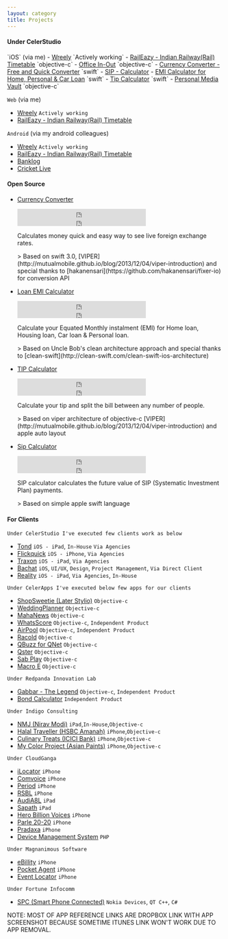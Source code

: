 ```yaml
---
layout: category
title: Projects
---
```


<h4>Under CelerStudio </h4>
`iOS` (via me)
- <a href="http://wreely.com" target="_blank">Wreely</a> `Actively working`
- <a href="https://angel.co/projects/375458-raileazy-indian-railway-rail-timetable?src=startup_profile" target="_blank">RailEazy - Indian Railway(Rail) Timetable</a> `objective-c`
- <a href="https://angel.co/projects/375467-office-in-out?src=startup_profile" target="_blank">Office In-Out</a> `objective-c`
- <a href="https://angel.co/projects/401144-currency-converter-free-and-quick-converter?src=more_projects" target="_blank">Currency Converter - Free and Quick Converter</a> `swift`
- <a href="https://angel.co/projects/374606-sip-calculator?src=more_projects" target="_blank">SIP - Calculator</a>
- <a href="https://angel.co/projects/374602-emi-calculator-for-home-personal-car-loan?src=more_projects" target="_blank">EMI Calculator for Home, Personal & Car Loan</a> `swift`
- <a href="https://angel.co/projects/374608-tip-calculator-calculate-tip-and-split-the-bill?src=more_projects" target="_blank">Tip Calculator</a> `swift`
- <a href="https://angel.co/projects/374610-personal-media-vault?src=more_projects" target="_blank">Personal Media Vault</a> `objective-c`

`Web` (via me)
- <a href="http://wreely.com" target="_blank">Wreely</a> `Actively working`
- <a href="https://angel.co/projects/375475-raileazy-indian-railway-rail-timetable?src=more_projects" target="_blank">RailEazy - Indian Railway(Rail) Timetable</a>

`Android` (via my android colleagues)
- <a href="http://wreely.com" target="_blank">Wreely</a> `Actively working`
- <a href="https://angel.co/projects/375474-raileazy-indian-railway-android-apps-on-google-play?src=more_projects" target="_blank">RailEazy - Indian Railway(Rail) Timetable</a>
- <a href="https://angel.co/projects/375472-banklog-android-apps-on-google-play?src=more_projects" target="_blank">Banklog</a>
- <a href="https://angel.co/projects/375473-cricket-live-android-apps-on-google-play?src=more_projects" target="_blank">Cricket Live</a>

<h4>Open Source </h4>

- [Currency Converter](https://github.com/tirupati17/currency-converter-swift3.0-viper)
    <iframe style="display:inline-block;" src="https://ghbtns.com/github-btn.html?user=tirupati17&repo=currency-converter-swift3.0-viper&type=fork&count=true" frameborder="0" scrolling="0" width="auto" height="20"></iframe>
    <iframe style="display:inline-block;" src="https://ghbtns.com/github-btn.html?user=tirupati17&repo=currency-converter-swift3.0-viper&type=star&count=true" frameborder="0" scrolling="0" width="auto" height="20"></iframe>
    <p class="message">Calculates money quick and easy way to see live foreign exchange rates.</p>
    > Based on swift 3.0, [VIPER](http://mutualmobile.github.io/blog/2013/12/04/viper-introduction) and special thanks to [hakanensari](https://github.com/hakanensari/fixer-io) for conversion API

- [Loan EMI Calculator](https://github.com/tirupati17/loan-emi-calculator-clean-swift)
    <iframe style="display:inline-block;" src="https://ghbtns.com/github-btn.html?user=tirupati17&repo=loan-emi-calculator-clean-swift&type=fork&count=true" frameborder="0" scrolling="0" width="auto" height="20"></iframe>
    <iframe style="display:inline-block;" src="https://ghbtns.com/github-btn.html?user=tirupati17&repo=loan-emi-calculator-clean-swift&type=star&count=true" frameborder="0" scrolling="0" width="auto" height="20"></iframe>
    <p class="message">Calculate your Equated Monthly instalment (EMI) for Home loan, Housing loan, Car loan & Personal loan.</p>
    > Based on Uncle Bob's clean architecture approach and special thanks to [clean-swift](http://clean-swift.com/clean-swift-ios-architecture)

- [TIP Calculator](https://github.com/tirupati17/tip-calculator-auto-layout-viper-objective-c)
    <iframe style="display:inline-block;" src="https://ghbtns.com/github-btn.html?user=tirupati17&repo=tip-calculator-auto-layout-viper-objective-c&type=fork&count=true" frameborder="0" scrolling="0" width="auto" height="20"></iframe>
    <iframe style="display:inline-block;" src="https://ghbtns.com/github-btn.html?user=tirupati17&repo=tip-calculator-auto-layout-viper-objective-c&type=star&count=true" frameborder="0" scrolling="0" width="auto" height="20"></iframe>
    <p class="message"> Calculate your tip and split the bill between any number of people.</p>
    > Based on viper architecture of objective-c [VIPER](http://mutualmobile.github.io/blog/2013/12/04/viper-introduction) and apple auto layout

- [Sip Calculator](https://github.com/tirupati17/sip-calculator-swift)
    <iframe style="display:inline-block;" src="https://ghbtns.com/github-btn.html?user=tirupati17&repo=sip-calculator-swift&type=fork&count=true" frameborder="0" scrolling="0" width="auto" height="20"></iframe>
    <iframe style="display:inline-block;" src="https://ghbtns.com/github-btn.html?user=tirupati17&repo=sip-calculator-swift&type=star&count=true" frameborder="0" scrolling="0" width="auto" height="20"></iframe>
    <p class="message"> SIP calculator calculates the future value of SIP (Systematic Investment Plan) payments.</p>
    > Based on simple apple swift language


<h4>For Clients</h4>

`Under CelerStudio I've executed few clients work as below`
- <a href="https://www.dropbox.com/sh/9xkljq05m6059li/AAAisZOs0EBkKDyxYjcTCtHFa?dl=0" target="_blank">Tond</a> `iOS - iPad`, `In-House` `Via Agencies`
- <a href="https://itunes.apple.com/us/app/flickquick-photosharing/id1178623004?mt=8" target="_blank">Flickquick</a> `iOS - iPhone`, `Via Agencies`
- <a href="https://itunes.apple.com/us/app/traxonapp/id433599272?mt=8" target="_blank">Traxon</a> `iOS - iPad`, `Via Agencies`
- <a href="" target="_blank">Bachat</a> `iOS`, `UI/UX`, `Design`, `Project Management`, `Via Direct Client`
- <a href="https://www.dropbox.com/sh/cjyquh8gavhzg1l/AAA2O7fspNVIfciMMprGgwUna?dl=0" target="_blank">Reality</a> `iOS - iPad`, `Via Agencies`, `In-House`

`Under CelerApps I've executed below few apps for our clients`
- <a href="https://www.dropbox.com/sh/xwjuzii7jiiut6d/AABhNUzWzgIcucVmlZzhNRKFa?dl=0" target="_blank">ShopSweetie (Later Stylio)</a> `Objective-c`
- <a href="https://www.dropbox.com/sh/pg3wr1zpp8ocffi/AAD5akJlrcG9Zvg80qzrFkERa?dl=0" target="_blank">WeddingPlanner</a> `Objective-c`
- <a href="https://itunes.apple.com/in/app/mahanews/id871107735?mt=8" target="_blank">MahaNews</a> `Objective-c`
- <a href="https://www.dropbox.com/sh/yq8rk16y39go926/AADclGXp9sdLqStYPO4dJRtAa?dl=0" target="_blank">WhatsScore</a> `Objective-c`, `Independent Product`
- <a href="https://www.dropbox.com/sh/0bnbt6k9g8dxvz2/AACXUByyAt6VRenQOENEvFFga?dl=0" target="_blank">AirPool</a> `Objective-c`, `Independent Product`
- <a href="https://www.dropbox.com/sh/4prz0sahsi27zct/AADh6kKhnVC7_D0varGKmoHOa?dl=0" target="_blank">Racold</a> `Objective-c`
- <a href="https://www.dropbox.com/sh/d8c7pqvw7qmb3ez/AADm44YyOOLst39o16bddswEa?dl=0" target="_blank">QBuzz for QNet</a> `Objective-c`
- <a href="https://www.dropbox.com/sh/wqbd0oskrmb82je/AACDmraF2ncR-sSKMBNs8n2wa?dl=0" target="_blank">Qster</a> `Objective-c`
- <a href="https://www.dropbox.com/sh/cxd5338k3jt71kr/AABTGAiBBV05IZ3vx3JHZvJYa?dl=0" target="_blank">Sab Play</a> `Objective-c`
- <a href="https://www.dropbox.com/sh/uupj6xxec8acur4/AACJ6X3cjqxuLns5uIQSjPPXa?dl=0" target="_blank">Macro E</a> `Objective-c`

`Under Redpanda Innovation Lab`
- <a href="https://itunes.apple.com/in/app/gabbar-the-legend/id785219111?mt=8" target="_blank">Gabbar - The Legend</a> `Objective-c`, `Independent Product`
- <a href="https://www.dropbox.com/sh/l3u5myh8pudxr8b/AACT8DOCPEXNMNVkjhVPwJiea?dl=0" target="_blank">Bond Calculator</a> `Independent Product`

`Under Indigo Consulting`
- <a href="https://www.dropbox.com/sh/tu82va8ovad4fj6/AAC-_WYR_8PkMlvsSe84TH3va?dl=0" target="_blank">NMJ (Nirav Modi)</a> `iPad`,`In-House`,`Objective-c`
- <a href="https://www.dropbox.com/sh/4nz5u9oc3dd47hr/AAASFLdJWHwIfe4N2v9DrRA2a?dl=0" target="_blank">Halal Traveller (HSBC Amanah)</a> `iPhone`,`Objective-c`
- <a href="https://www.dropbox.com/sh/jqnjx9qdpedcmyq/AABBX3-3DQfc5SNnh2XxJZKga?dl=0" target="_blank">Culinary Treats (ICICI Bank)</a> `iPhone`,`Objective-c`
- <a href="https://www.dropbox.com/sh/2a5m2q3maq7jcfj/AAAUAIDBK-Lpzs5HkT8iclDMa?dl=0" target="_blank">My Color Project (Asian Paints)</a> `iPhone`,`Objective-c`

`Under CloudGanga`
- <a href="https://www.dropbox.com/sh/rjceequtujg70p6/AAACJYBFxFgL2Az-zePyvjPaa?dl=0" target="_blank">iLocator</a> `iPhone`
- <a href="https://www.dropbox.com/sh/4ujs5kvfrqlwq39/AADCGDXVrq-fD38Fwxp2Vdx4a?dl=0" target="_blank">Comvoice</a> `iPhone`
- <a href="https://www.dropbox.com/sh/odj0hs2l78bv3f7/AACEox0mLG_-Az1L7G8zbuhga?dl=0" target="_blank">Period</a> `iPhone`
- <a href="https://www.dropbox.com/sh/h8cja5hfy3ie3t6/AADkaR9yQ747HsFdMQcgHmcVa?dl=0" target="_blank">RSBL</a> `iPhone`
- <a href="https://www.dropbox.com/sh/yyzdw912awwbh4w/AAAiu1b7s2-9sAThsXfJcZdKa?dl=0" target="_blank">AudiA8L</a> `iPad`
- <a href="https://www.dropbox.com/sh/dgaw8hrrp4bvmc1/AAAcInsBXSYi64UX_G8vh4woa?dl=0" target="_blank">Sapath</a> `iPad`
- <a href="https://www.dropbox.com/sh/5o9sosy80nrxdac/AAD9e3XNuIi0Ybe2PNVu6Vy4a?dl=0" target="_blank">Hero Billion Voices</a> `iPhone`
- <a href="https://www.dropbox.com/sh/f4gywbwy3cuw64s/AAAt810CFcLbX3Ltcfz4fng3a?dl=0" target="_blank">Parle 20-20</a> `iPhone`
- <a href="https://www.dropbox.com/sh/a93l9dftxtz8xty/AACTLFMp1Qt797anXDBx3qnba?dl=0" target="_blank">Pradaxa</a> `iPhone`
- <a href="https://www.dropbox.com/sh/zogh35quspqseno/AAC-2-BP0od4C6L31kETITbda?dl=0" target="_blank">Device Management System</a> `PHP`

`Under Magnanimous Software`
- <a href="https://www.dropbox.com/sh/muqyokx0njmo6dy/AACgqCmWDNXL5e7i04tJSVR8a?dl=0" target="_blank">eBillity</a> `iPhone`
- <a href="https://www.dropbox.com/sh/rrwqt5o4je5tvut/AABh-hWPw8wLSA65SppELrG3a?dl=0" target="_blank">Pocket Agent</a> `iPhone`
- <a href="https://www.dropbox.com/sh/svnpj8sdq6rog3o/AABv2w3JrcFtltSvkmzo9AM_a?dl=0" target="_blank">Event Locator</a> `iPhone`

`Under Fortune Infocomm`
- <a href="" target="_blank">SPC (Smart Phone Connected)</a> `Nokia Devices`, `QT C++`, `C#`

NOTE: MOST OF APP REFERENCE LINKS ARE DROPBOX LINK WITH APP SCREENSHOT BECAUSE SOMETIME ITUNES LINK WON'T WORK DUE TO APP REMOVAL.
